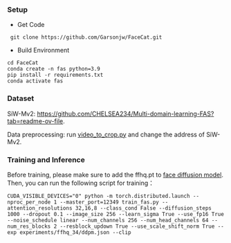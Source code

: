 ### Setup
- Get Code
```shell
 git clone https://github.com/Garsonjw/FaceCat.git
```
- Build Environment
```shell
cd FaceCat
conda create -n fas python=3.9
pip install -r requirements.txt
conda activate fas
```

### Dataset
SiW-Mv2: https://github.com/CHELSEA234/Multi-domain-learning-FAS?tab=readme-ov-file.

Data preprocessing: run [video_to_crop.py](https://github.com/Garsonjw/FaceCat/blob/main/video_to_crop.py) and change the address of SiW-Mv2.

### Training and Inference
Before training, please make sure to add the ffhq.pt to [face diffusion model](https://github.com/Garsonjw/FaceCat/tree/12306a2988432038f82d2e24599c59bf81ece967/checkpoints/ddpm). Then, you can run the following script for training：
```shell
CUDA_VISIBLE_DEVICES="0" python -m torch.distributed.launch --nproc_per_node 1 --master_port=12349 train_fas.py --attention_resolutions 32,16,8 --class_cond False --diffusion_steps 1000 --dropout 0.1 --image_size 256 --learn_sigma True --use_fp16 True --noise_schedule linear --num_channels 256 --num_head_channels 64 --num_res_blocks 2 --resblock_updown True --use_scale_shift_norm True --exp experiments/ffhq_34/ddpm.json --clip
```

